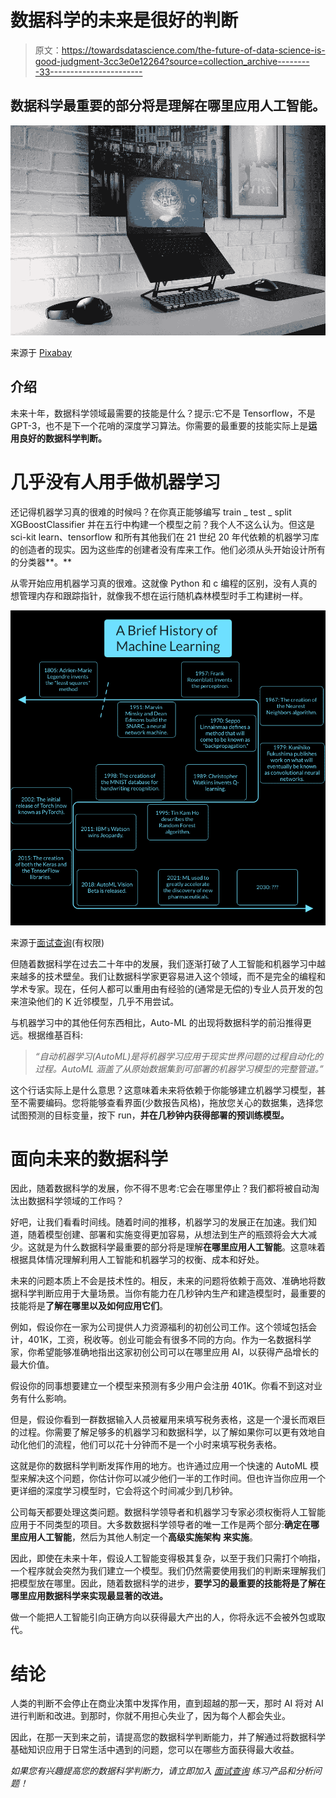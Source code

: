 # 数据科学的未来是很好的判断

> 原文：<https://towardsdatascience.com/the-future-of-data-science-is-good-judgment-3cc3e0e12264?source=collection_archive---------33----------------------->

## 数据科学最重要的部分将是理解在哪里应用人工智能。

![](img/1dce4d2bcd229258efe6d09f27ab259c.png)

来源于 [Pixabay](https://pixabay.com/photos/laptop-desk-office-workspace-6332544/)

## 介绍

未来十年，数据科学领域最需要的技能是什么？提示:它不是 Tensorflow，不是 GPT-3，也不是下一个花哨的深度学习算法。你需要的最重要的技能实际上是**运用良好的数据科学判断。**

# 几乎没有人用手做机器学习

还记得机器学习真的很难的时候吗？在你真正能够编写 train _ test _ split XGBoostClassifier 并在五行中构建一个模型之前？我个人不这么认为。但这是 sci-kit learn、tensorflow 和所有其他我们在 21 世纪 20 年代依赖的机器学习库的创造者的现实。因为这些库的创建者没有库来工作。他们必须从头开始设计所有的分类器**。**

从零开始应用机器学习真的很难。这就像 Python 和 c 编程的区别，没有人真的想管理内存和跟踪指针，就像我不想在运行随机森林模型时手工构建树一样。

![](img/9830beb35e7e91d84b24e22a482383df.png)

来源于[面试查询](https://www.interviewquery.com/)(有权限)

但随着数据科学在过去二十年中的发展，我们逐渐打破了人工智能和机器学习中越来越多的技术壁垒。我们让数据科学家更容易进入这个领域，而不是完全的编程和学术专家。现在，任何人都可以重用由有经验的(通常是无偿的)专业人员开发的包来渲染他们的 K 近邻模型，几乎不用尝试。

与机器学习中的其他任何东西相比，Auto-ML 的出现将数据科学的前沿推得更远。根据维基百科:

> *“自动机器学习(AutoML)是将机器学习应用于现实世界问题的过程自动化的过程。AutoML 涵盖了从原始数据集到可部署的机器学习模型的完整管道。”*

这个行话实际上是什么意思？这意味着未来将依赖于你能够建立机器学习模型，甚至不需要编码。您将能够查看界面(少数报告风格)，拖放您关心的数据集，选择您试图预测的目标变量，按下 run，**并在几秒钟内获得部署的预训练模型。**

# 面向未来的数据科学

因此，随着数据科学的发展，你不得不思考:它会在哪里停止？我们都将被自动淘汰出数据科学领域的工作吗？

好吧，让我们看看时间线。随着时间的推移，机器学习的发展正在加速。我们知道，随着模型创建、部署和实施变得更加容易，从想法到生产的瓶颈将会大大减少。这就是为什么数据科学最重要的部分将是理解**在哪里应用人工智能**。这意味着根据具体情况理解利用人工智能和机器学习的权衡、成本和好处。

未来的问题本质上不会是技术性的。相反，未来的问题将依赖于高效、准确地将数据科学判断应用于大量场景。当你有能力在几秒钟内生产和建造模型时，最重要的技能将是**了解在哪里以及如何应用它们**。

例如，假设你在一家为公司提供人力资源福利的初创公司工作。这个领域包括会计，401K，工资，税收等。创业可能会有很多不同的方向。作为一名数据科学家，你希望能够准确地指出这家初创公司可以在哪里应用 AI，以获得产品增长的最大价值。

假设你的同事想要建立一个模型来预测有多少用户会注册 401K。你看不到这对业务有什么影响。

但是，假设你看到一群数据输入人员被雇用来填写税务表格，这是一个漫长而艰巨的过程。你需要了解足够多的机器学习和数据科学，以了解如果你可以更有效地自动化他们的流程，他们可以花十分钟而不是一个小时来填写税务表格。

这就是你的数据科学判断发挥作用的地方。也许通过应用一个快速的 AutoML 模型来解决这个问题，你估计你可以减少他们一半的工作时间。但也许当你应用一个更详细的深度学习模型时，它会将这个时间减少到几秒钟。

公司每天都要处理这类问题。数据科学领导者和机器学习专家必须权衡将人工智能应用于不同类型的项目。大多数数据科学领导者的唯一工作是两个部分:**确定在哪里应用人工智能**，然后为其他人制定一个**高级实施架构** **来实施**。

因此，即使在未来十年，假设人工智能变得极其复杂，以至于我们只需打个响指，一个程序就会突然为我们建立一个模型。我们仍然需要使用我们的判断来理解我们把模型放在哪里。因此，随着数据科学的进步，**要学习的最重要的技能将是了解在哪里应用数据科学来实现最显著的改进。**

做一个能把人工智能引向正确方向以获得最大产出的人，你将永远不会被外包或取代。

# 结论

人类的判断不会停止在商业决策中发挥作用，直到超越的那一天，那时 AI 将对 AI 进行判断和改进。到那时，你就不用担心失业了，因为每个人都会失业。

因此，在那一天到来之前，请提高您的数据科学判断能力，并了解通过将数据科学基础知识应用于日常生活中遇到的问题，您可以在哪些方面获得最大收益。

*如果您有兴趣提高您的数据科学判断力，请立即加入* [*面试查询*](https://www.interviewquery.com/questions) *练习产品和分析问题！*